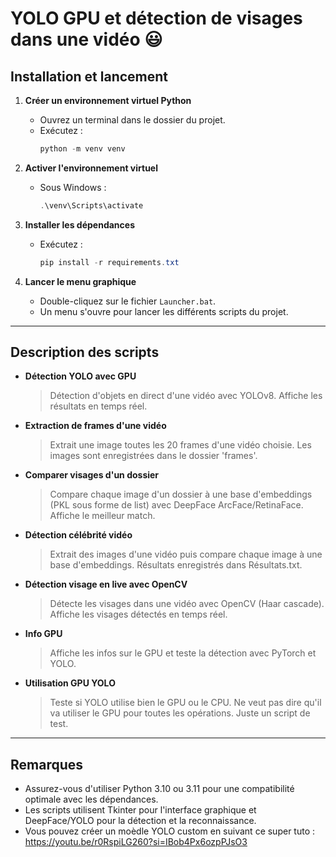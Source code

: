 # YOLO GPU et détection de visages dans une vidéo 😃

## Installation et lancement

1. **Créer un environnement virtuel Python**

   - Ouvrez un terminal dans le dossier du projet.
   - Exécutez :
     ```powershell
     python -m venv venv
     ```

2. **Activer l'environnement virtuel**

   - Sous Windows :
     ```powershell
     .\venv\Scripts\activate
     ```

3. **Installer les dépendances**

   - Exécutez :
     ```powershell
     pip install -r requirements.txt
     ```

4. **Lancer le menu graphique**
   - Double-cliquez sur le fichier `Launcher.bat`.
   - Un menu s'ouvre pour lancer les différents scripts du projet.

---

## Description des scripts

- **Détection YOLO avec GPU**

  > Détection d'objets en direct d'une vidéo avec YOLOv8. Affiche les résultats en temps réel.

- **Extraction de frames d'une vidéo**

  > Extrait une image toutes les 20 frames d'une vidéo choisie. Les images sont enregistrées dans le dossier 'frames'.

- **Comparer visages d'un dossier**

  > Compare chaque image d'un dossier à une base d'embeddings (PKL sous forme de list) avec DeepFace ArcFace/RetinaFace. Affiche le meilleur match.

- **Détection célébrité vidéo**

  > Extrait des images d'une vidéo puis compare chaque image à une base d'embeddings. Résultats enregistrés dans Résultats.txt.

- **Détection visage en live avec OpenCV**

  > Détecte les visages dans une vidéo avec OpenCV (Haar cascade). Affiche les visages détectés en temps réel.

- **Info GPU**

  > Affiche les infos sur le GPU et teste la détection avec PyTorch et YOLO.

- **Utilisation GPU YOLO**
  > Teste si YOLO utilise bien le GPU ou le CPU. Ne veut pas dire qu'il va utiliser le GPU pour toutes les opérations. Juste un script de test.

---

## Remarques

- Assurez-vous d'utiliser Python 3.10 ou 3.11 pour une compatibilité optimale avec les dépendances.
- Les scripts utilisent Tkinter pour l'interface graphique et DeepFace/YOLO pour la détection et la reconnaissance.
- Vous pouvez créer un moèdle YOLO custom en suivant ce super tuto : https://youtu.be/r0RspiLG260?si=IBob4Px6ozpPJsO3
